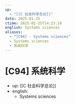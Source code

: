 ```yaml
---
up:
  - "[[C 社会科学总论]]"
date: 2025-01-25
ctime: 2025-01-25T14:23:18
english: Systems sciences
aliases:
  - "[C94] - Systems sciences"
  - Systems sciences
  - 系统科学
---
```


# [C94] 系统科学

- up: [[C 社会科学总论]]
- english:
	- Systems sciences
